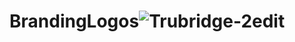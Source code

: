 # BrandingLogos![Trubridge-2edit](https://github.com/SathiyanRajendran/BrandingLogos/assets/97227626/cd861d1c-b140-4115-9f30-d3e764d1da84)
